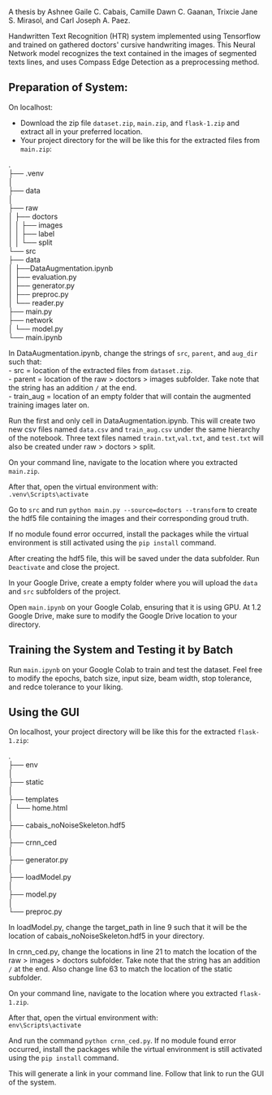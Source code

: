 A thesis by Ashnee Gaile C. Cabais, Camille Dawn C. Gaanan, Trixcie Jane S. Mirasol, and Carl Joseph A. Paez.

Handwritten Text Recognition (HTR) system implemented using Tensorflow and trained on gathered doctors' cursive handwriting images. This Neural Network model recognizes the text contained in the images of segmented texts lines, and uses Compass Edge Detection as a preprocessing method.

## Preparation of System:
On localhost:
- Download the zip file `dataset.zip`, `main.zip`, and `flask-1.zip` and extract all in your preferred location. 
- Your project directory for the will be like this for the extracted files from `main.zip`:
  
.  
├── .venv  
│  
├── data  
│  
├── raw  
│   ├── doctors  
│   │   ├── images  
│   │   ├── label  
│   │   └── split  
└── src  
    ├── data  
    │   ├──DataAugmentation.ipynb  
    │   ├── evaluation.py  
    │   ├── generator.py  
    │   ├── preproc.py   
    │   └── reader.py  
    ├── main.py   
    ├── network  
    │   └── model.py  
    └── main.ipynb  

In DataAugmentation.ipynb, change the strings of `src`, `parent`, and `aug_dir` such that:  
    - src = location of the extracted files from `dataset.zip`.  
    - parent = location of the raw > doctors > images subfolder. Take note that the string has an addition `/` at the end.  
    - train_aug = location of an empty folder that will contain the augmented training images later on.  

Run the first and only cell in DataAugmentation.ipynb. This will create two new csv files named `data.csv` and `train_aug.csv` under the  same hierarchy of the notebook. Three text files named `train.txt`,`val.txt`, and `test.txt` will also be created under raw > doctors > split.

On your command line, navigate to the location where you extracted `main.zip`. 

After that, open the virtual environment with:  
`.venv\Scripts\activate`    

Go to `src` and run `python main.py --source=doctors --transform` to create the hdf5 file containing the images and their corresponding groud truth.

If no module found error occurred, install the packages while the virtual environment is still activated using the `pip install` command.

After creating the hdf5 file, this will be saved under the data subfolder. Run `Deactivate` and close the project.

In your Google Drive, create a empty folder where you will upload the `data` and `src` subfolders of the project.

Open `main.ipynb` on your Google Colab, ensuring that it is using GPU. At 1.2 Google Drive, make sure to modify the Google Drive location to your directory.  

## Training the System and Testing it by Batch
Run `main.ipynb` on your Google Colab to train and test the dataset. Feel free to modify the epochs, batch size, input size, beam width, stop tolerance, and redce tolerance to your liking.

## Using the GUI
On localhost, your project directory will be like this for the extracted `flask-1.zip`:

.  
├── env   
│  
├── static   
│     
├── templates    
│   └── home.html    
│    
├── cabais_noNoiseSkeleton.hdf5  
│  
├── crnn_ced  
│  
├── generator.py  
│  
├── loadModel.py  
│  
├── model.py  
│  
└── preproc.py 

In loadModel.py, change the target_path in line 9 such that it will be the location of cabais_noNoiseSkeleton.hdf5 in your directory. 

In crnn_ced.py, change the locations in line 21 to match the location of the raw > images > doctors subfolder. Take note that the string has an addition `/` at the end. Also change line 63 to match the location of the static subfolder.

On your command line, navigate to the location where you extracted `flask-1.zip`. 

After that, open the virtual environment with:  
`env\Scripts\activate`  

And run the command `python crnn_ced.py`. If no module found error occurred, install the packages while the virtual environment is still activated using the `pip install` command.

This will generate a link in your command line. Follow that link to run the GUI of the system.
